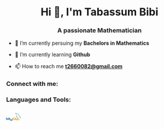 <h1 align="center">Hi 👋, I'm Tabassum Bibi</h1>
<h3 align="center">A passionate Mathematician</h3>

- 🔭 I’m currently persuing my **Bachelors in Mathematics**

- 🌱 I’m currently learning **Github**

- 📫 How to reach me **t2660082@gmail.com**

<h3 align="left">Connect with me:</h3>
<p align="left">
</p>

<h3 align="left">Languages and Tools:</h3>
<p align="left"> <a href="https://www.mysql.com/" target="_blank" rel="noreferrer"> <img src="https://raw.githubusercontent.com/devicons/devicon/master/icons/mysql/mysql-original-wordmark.svg" alt="mysql" width="40" height="40"/> </a> </p>
